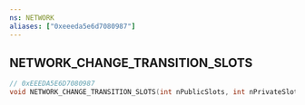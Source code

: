 ```yaml
---
ns: NETWORK
aliases: ["0xeeeda5e6d7080987"]
---
```

## NETWORK_CHANGE_TRANSITION_SLOTS

```c
// 0xEEEDA5E6D7080987
void NETWORK_CHANGE_TRANSITION_SLOTS(int nPublicSlots, int nPrivateSlots);
```
